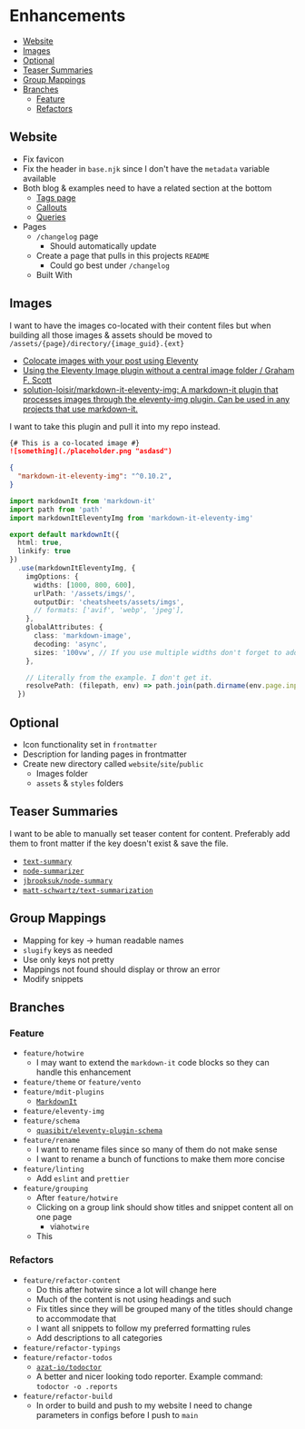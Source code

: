 # Enhancements

- [Website](#website)
- [Images](#images)
- [Optional](#optional)
- [Teaser Summaries](#teaser-summaries)
- [Group Mappings](#group-mappings)
- [Branches](#branches)
  - [Feature](#feature)
  - [Refactors](#refactors)

## Website
- Fix favicon
- Fix the header in `base.njk` since I don't have the `metadata` variable available
- Both blog & examples need to have a related section at the bottom
  - [Tags page](https://eleventy-notes.sandroroth.com/tags/)
  - [Callouts](https://eleventy-notes.sandroroth.com/n/writing/callouts/)
  - [Queries](https://eleventy-notes.sandroroth.com/n/writing/dynamic-content/queries/)
- Pages
  - `/changelog` page
    - Should automatically update
  - Create a page that pulls in this projects `README`
    - Could go best under `/changelog`
  - Built With

## Images
I want to have the images co-located with their content files but when building all those images & assets should be moved to `/assets/{page}/directory/{image_guid}.{ext}`
- [Colocate images with your post using Eleventy](https://scottwhittaker.net/colocate-images-with-post-using-eleventy)
- [Using the Eleventy Image plugin without a central image folder / Graham F. Scott](https://gfscott.com/blog/eleventy-img-without-central-image-directory/)
- [solution-loisir/markdown-it-eleventy-img: A markdown-it plugin that processes images through the eleventy-img plugin. Can be used in any projects that use markdown-it.](https://github.com/solution-loisir/markdown-it-eleventy-img)

I want to take this plugin and pull it into my repo instead.

```md
{# This is a co-located image #}
![something](./placeholder.png "asdasd")
```

```json
{
  "markdown-it-eleventy-img": "^0.10.2",
}
```

```ts
import markdownIt from 'markdown-it'
import path from 'path'
import markdownItEleventyImg from 'markdown-it-eleventy-img'

export default markdownIt({
  html: true,
  linkify: true
})
  .use(markdownItEleventyImg, {
    imgOptions: {
      widths: [1000, 800, 600],
      urlPath: '/assets/imgs/',
      outputDir: 'cheatsheets/assets/imgs',
      // formats: ['avif', 'webp', 'jpeg'],
    },
    globalAttributes: {
      class: 'markdown-image',
      decoding: 'async',
      sizes: '100vw', // If you use multiple widths don't forget to add a `sizes` attribute
    },

    // Literally from the example. I don't get it.
    resolvePath: (filepath, env) => path.join(path.dirname(env.page.inputPath), filepath)
  })
```

## Optional
- Icon functionality set in `frontmatter`
- Description for landing pages in frontmatter
- Create new directory called `website`/`site`/`public`
  - Images folder
  - `assets` & `styles` folders

## Teaser Summaries
I want to be able to manually set teaser content for content. Preferably add them to front matter if the key doesn't exist & save the file.
- [`text-summary`](https://www.npmjs.com/package/text-summary)
- [`node-summarizer`](https://www.npmjs.com/package/node-summarizer)
- [`jbrooksuk/node-summary`](https://github.com/jbrooksuk/node-summary)
- [`matt-schwartz/text-summarization`](https://github.com/matt-schwartz/text-summarization)

## Group Mappings
- Mapping for key -> human readable names
- `slugify` keys as needed
- Use only keys not pretty
- Mappings not found should display or throw an error
- Modify snippets

## Branches
### Feature
- `feature/hotwire`
  - I may want to extend the `markdown-it` code blocks so they can handle this enhancement
- `feature/theme` or `feature/vento`
- `feature/mdit-plugins`
  - [`MarkdownIt`](https://mdit-plugins.github.io/)
- `feature/eleventy-img`
- `feature/schema`
  - [`quasibit/eleventy-plugin-schema`](https://github.com/quasibit/eleventy-plugin-schema?tab=readme-ov-file)
- `feature/rename`
  - I want to rename files since so many of them do not make sense
  - I want to rename a bunch of functions to make them more concise
- `feature/linting`
  - Add `eslint` and `prettier`
- `feature/grouping`
  - After `feature/hotwire`
  - Clicking on a group link should show titles and snippet content all on one page
    - via`hotwire`
  - This

### Refactors
- `feature/refactor-content`
  - Do this after hotwire since a lot will change here
  - Much of the content is not using headings and such
  - Fix titles since they will be grouped many of the titles should change to accommodate that
  - I want all snippets to follow my preferred formatting rules
  - Add descriptions to all categories
- `feature/refactor-typings`
- `feature/refactor-todos`
  - [`azat-io/todoctor`](https://github.com/azat-io/todoctor)
  - A better and nicer looking todo reporter. Example command: `todoctor -o .reports`
- `feature/refactor-build`
  - In order to build and push to my website I need to change parameters in configs before I push to `main`
